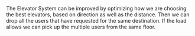 The Elevator System can be improved by optimizing how we are choosing the best
elevators, based on direction as well as the distance.
Then we can drop all the users that have requested for the same destination.
If the load allows we can pick up the multiple users from the same floor.